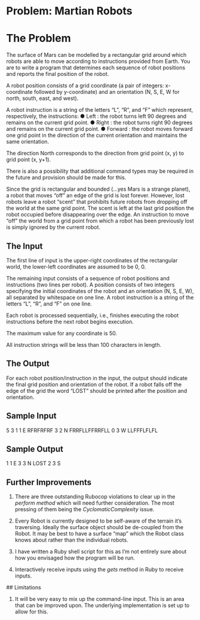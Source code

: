 # Problem: Martian Robots

# The Problem
The surface of Mars can be modelled by a rectangular grid around which robots are able to move according to instructions provided from Earth. You are to write a program that determines each sequence of robot positions and reports the final position of the robot.

A robot position consists of a grid coordinate (a pair of integers: x-coordinate followed by y-coordinate) and an orientation (N, S, E, W for north, south, east, and west).

A robot instruction is a string of the letters “L”, “R”, and “F” which represent, respectively, the instructions:
  ● Left : the robot turns left 90 degrees and remains on the current grid point.
  ● Right : the robot turns right 90 degrees and remains on the current grid point.
  ● Forward : the robot moves forward one grid point in the direction of the current orientation and maintains the same orientation.

The direction North corresponds to the direction from grid point (x, y) to grid point (x, y+1).

There is also a possibility that additional command types may be required in the future and provision should be made for this.

Since the grid is rectangular and bounded (...yes Mars is a strange planet), a robot that moves “off” an edge of the grid is lost forever. However, lost robots leave a robot “scent” that prohibits future robots from dropping off the world at the same grid point. The scent is left at the last grid position the robot occupied before disappearing over the edge. An instruction to move “off” the world from a grid point from which a robot has been previously lost is simply ignored by the current robot.

## The Input
The first line of input is the upper-right coordinates of the rectangular world, the lower-left coordinates are assumed to be 0, 0.

The remaining input consists of a sequence of robot positions and instructions (two lines per robot). A position consists of two integers specifying the initial coordinates of the robot and an orientation (N, S, E, W), all separated by whitespace on one line. A robot instruction is a string of the letters “L”, “R”, and “F” on one line.

Each robot is processed sequentially, i.e., finishes executing the robot instructions before the next robot begins execution.

The maximum value for any coordinate is 50.

All instruction strings will be less than 100 characters in length.

## The Output
For each robot position/instruction in the input, the output should indicate the final grid position and orientation of the robot. If a robot falls off the edge of the grid the word “LOST” should be printed after the position and orientation.

## Sample Input
5 3
1 1 E RFRFRFRF
3 2 N FRRFLLFFRRFLL
0 3 W LLFFFLFLFL

## Sample Output
1 1 E
3 3 N LOST
2 3 S

## Further Improvements
1. There are three outstanding Rubocop violations to clear up in the _perform method_ which will need further consideration. The most pressing of them being the _CyclomaticComplexity_ issue.

2. Every Robot is currently designed to be self-aware of the terrain it’s traversing. Ideally the surface object should be de-coupled from the Robot. It may be best to have a surface “map” which the Robot class knows about rather than the individual robots.

3. I have written a Ruby shell script for this as I’m not entirely sure about how you envisaged how the program will be run.

4. Interactively receive inputs using the _gets_ method in Ruby to receive inputs.

## Limitations
1. It will be very easy to mix up the command-line input. This is an area that can be improved upon. The underlying implementation is set up to allow for this.
